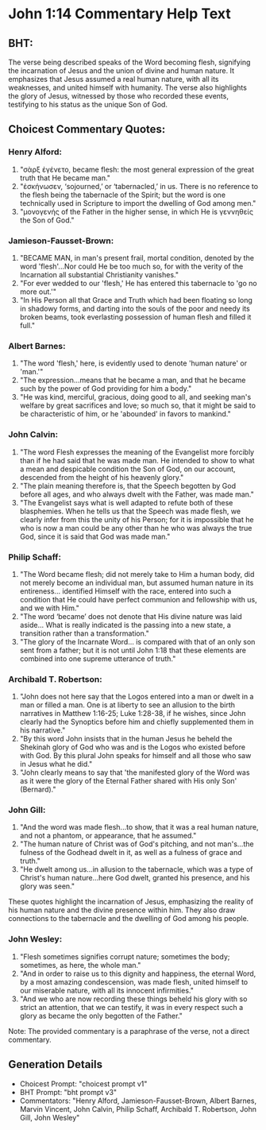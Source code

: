 # John 1:14 Commentary Help Text

## BHT:
The verse being described speaks of the Word becoming flesh, signifying the incarnation of Jesus and the union of divine and human nature. It emphasizes that Jesus assumed a real human nature, with all its weaknesses, and united himself with humanity. The verse also highlights the glory of Jesus, witnessed by those who recorded these events, testifying to his status as the unique Son of God.

## Choicest Commentary Quotes:
### Henry Alford:
1. "σὰρξ ἐγένετο, became flesh: the most general expression of the great truth that He became man."
2. "ἐσκήνωσεν, ‘sojourned,’ or ‘tabernacled,’ in us. There is no reference to the flesh being the tabernacle of the Spirit; but the word is one technically used in Scripture to import the dwelling of God among men."
3. "μονογενής of the Father in the higher sense, in which He is γεννηθείς the Son of God."


### Jamieson-Fausset-Brown:
1. "BECAME MAN, in man's present frail, mortal condition, denoted by the word 'flesh'...Nor could He be too much so, for with the verity of the Incarnation all substantial Christianity vanishes."
2. "For ever wedded to our 'flesh,' He has entered this tabernacle to 'go no more out.'"
3. "In His Person all that Grace and Truth which had been floating so long in shadowy forms, and darting into the souls of the poor and needy its broken beams, took everlasting possession of human flesh and filled it full."

### Albert Barnes:
1. "The word 'flesh,' here, is evidently used to denote 'human nature' or 'man.'"
2. "The expression...means that he became a man, and that he became such by the power of God providing for him a body."
3. "He was kind, merciful, gracious, doing good to all, and seeking man's welfare by great sacrifices and love; so much so, that it might be said to be characteristic of him, or he 'abounded' in favors to mankind."

### John Calvin:
1. "The word Flesh expresses the meaning of the Evangelist more forcibly than if he had said that he was made man. He intended to show to what a mean and despicable condition the Son of God, on our account, descended from the height of his heavenly glory."
2. "The plain meaning therefore is, that the Speech begotten by God before all ages, and who always dwelt with the Father, was made man."
3. "The Evangelist says what is well adapted to refute both of these blasphemies. When he tells us that the Speech was made flesh, we clearly infer from this the unity of his Person; for it is impossible that he who is now a man could be any other than he who was always the true God, since it is said that God was made man."

### Philip Schaff:
1. "The Word became flesh; did not merely take to Him a human body, did not merely become an individual man, but assumed human nature in its entireness... identified Himself with the race, entered into such a condition that He could have perfect communion and fellowship with us, and we with Him." 
2. "The word ‘became’ does not denote that His divine nature was laid aside... What is really indicated is the passing into a new state, a transition rather than a transformation." 
3. "The glory of the Incarnate Word... is compared with that of an only son sent from a father; but it is not until John 1:18 that these elements are combined into one supreme utterance of truth."

### Archibald T. Robertson:
1. "John does not here say that the Logos entered into a man or dwelt in a man or filled a man. One is at liberty to see an allusion to the birth narratives in Matthew 1:16-25; Luke 1:28-38, if he wishes, since John clearly had the Synoptics before him and chiefly supplemented them in his narrative."
2. "By this word John insists that in the human Jesus he beheld the Shekinah glory of God who was and is the Logos who existed before with God. By this plural John speaks for himself and all those who saw in Jesus what he did."
3. "John clearly means to say that 'the manifested glory of the Word was as it were the glory of the Eternal Father shared with His only Son' (Bernard)."

### John Gill:
1. "And the word was made flesh...to show, that it was a real human nature, and not a phantom, or appearance, that he assumed."
2. "The human nature of Christ was of God's pitching, and not man's...the fulness of the Godhead dwelt in it, as well as a fulness of grace and truth."
3. "He dwelt among us...in allusion to the tabernacle, which was a type of Christ's human nature...here God dwelt, granted his presence, and his glory was seen."

These quotes highlight the incarnation of Jesus, emphasizing the reality of his human nature and the divine presence within him. They also draw connections to the tabernacle and the dwelling of God among his people.

### John Wesley:
1. "Flesh sometimes signifies corrupt nature; sometimes the body; sometimes, as here, the whole man."
2. "And in order to raise us to this dignity and happiness, the eternal Word, by a most amazing condescension, was made flesh, united himself to our miserable nature, with all its innocent infirmities."
3. "And we who are now recording these things beheld his glory with so strict an attention, that we can testify, it was in every respect such a glory as became the only begotten of the Father."

Note: The provided commentary is a paraphrase of the verse, not a direct commentary.


## Generation Details
- Choicest Prompt: "choicest prompt v1"
- BHT Prompt: "bht prompt v3"
- Commentators: "Henry Alford, Jamieson-Fausset-Brown, Albert Barnes, Marvin Vincent, John Calvin, Philip Schaff, Archibald T. Robertson, John Gill, John Wesley"
